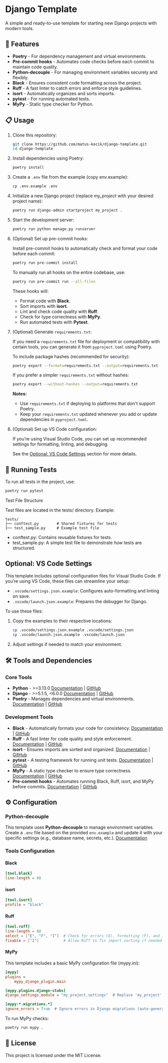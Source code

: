 # Django Template

A simple and ready-to-use template for starting new Django projects with modern tools.

## 🚀 Features

- **Poetry** - For dependency management and virtual environments.
- **Pre-commit hooks** - Automates code checks before each commit to maintain code quality.
- **Python-decouple** - For managing environment variables securely and flexibly.
- **Black** - Ensures consistent code formatting across the project.
- **Ruff** - A fast linter to catch errors and enforce style guidelines.
- **isort** - Automatically organizes and sorts imports.
- **pytest** - For running automated tests.
- **MyPy** - Static type checker for Python.

## 📋 Usage

1. Clone this repository:

    ```bash
    git clone https://github.com/matus-kocik/django-template.git
    cd django-template
    ```

2. Install dependencies using Poetry:

    ```bash
    poetry install
    ```

3. Create a `.env` file from the example (copy env.example):

    ```bash
    cp .env.example .env
    ```

4. Initialize a new Django project (replace *my_project* with your desired project name):

    ```bash
    poetry run django-admin startproject my_project .
    ```

5. Start the development server:

    ```bash
    poetry run python manage.py runserver
    ```

6. (Optional) Set up pre-commit hooks:

    Install pre-commit hooks to automatically check and format your code before each commit:

    ```bash
    poetry run pre-commit install
    ```

    To manually run all hooks on the entire codebase, use:

    ```bash
    poetry run pre-commit run --all-files
    ```

    These hooks will:
    - Format code with **Black**.
    - Sort imports with **isort**.
    - Lint and check code quality with **Ruff**.
    - Check for type correctness with **MyPy**.
    - Run automated tests with **Pytest**.

7. (Optional) Generate `requirements.txt`:

    If you need a `requirements.txt` file for deployment or compatibility with certain tools, you can generate it from `pyproject.toml` using Poetry.

    To include package hashes (recommended for security):

    ```bash
    poetry export --format=requirements.txt --output=requirements.txt
    ```

    If you prefer a simpler `requirements.txt` without hashes:

    ```bash
    poetry export --without-hashes --output=requirements.txt
    ```

    **Notes:**
    - Use `requirements.txt` if deploying to platforms that don't support Poetry.
    - Keep your `requirements.txt` updated whenever you add or update dependencies in `pyproject.toml`.

8. (Optional) Set up VS Code configuration:

    If you’re using Visual Studio Code, you can set up recommended settings for formatting, linting, and debugging.

    See the [Optional: VS Code Settings](#optional-vs-code-settings) section for more details.

## 🧪 Running Tests

To run all tests in the project, use:

```bash
poetry run pytest
```

Test File Structure

Test files are located in the tests/ directory. Example:

```plaintext
tests/
├── conftest.py        # Shared fixtures for tests
├── test_sample.py     # Example test file
```

- conftest.py: Contains reusable fixtures for tests.
- test_sample.py: A simple test file to demonstrate how tests are structured.

## Optional: VS Code Settings

This template includes optional configuration files for Visual Studio Code. If you’re using VS Code, these files can streamline your setup:

- `.vscode/settings.json.example`: Configures auto-formatting and linting on save.
- `.vscode/launch.json.example`: Prepares the debugger for Django.

To use these files:

1. Copy the examples to their respective locations:

    ```bash
    cp .vscode/settings.json.example .vscode/settings.json
    cp .vscode/launch.json.example .vscode/launch.json
    ```

2. Adjust settings if needed to match your environment.

## 🛠 Tools and Dependencies

### Core Tools

- **Python** - >=3.13.0
  [Documentation](https://docs.python.org/) | [GitHub](https://github.com/python/cpython)
- **Django** - >=5.1.5, <6.0.0
  [Documentation](https://docs.djangoproject.com/) | [GitHub](https://github.com/django/django)
- **Poetry** - Manages dependencies and virtual environments.
  [Documentation](https://python-poetry.org/docs/) | [GitHub](https://github.com/python-poetry/poetry)

### Development Tools

- **Black** - Automatically formats your code for consistency.
  [Documentation](https://black.readthedocs.io/) | [GitHub](https://github.com/psf/black)
- **Ruff** - A fast linter for code quality and style enforcement.
  [Documentation](https://beta.ruff.rs/docs/) | [GitHub](https://github.com/astral-sh/ruff)
- **isort** - Ensures imports are sorted and organized.
  [Documentation](https://pycqa.github.io/isort/) | [GitHub](https://github.com/PyCQA/isort)
- **pytest** - A testing framework for running unit tests.
  [Documentation](https://docs.pytest.org/) | [GitHub](https://github.com/pytest-dev/pytest)
- **MyPy** - A static type checker to ensure type correctness.
  [Documentation](https://mypy.readthedocs.io/) | [GitHub](https://github.com/python/mypy)
- **Pre-commit hooks** - Automates running Black, Ruff, isort, and MyPy before commits.
  [Documentation](https://pre-commit.com/) | [GitHub](https://github.com/pre-commit/pre-commit)

## ⚙️ Configuration

### Python-decouple

This template uses **Python-decouple** to manage environment variables. Create a `.env` file based on the provided `env.example` and update it with your specific settings (e.g., database name, secrets, etc.).
[Documentation](https://github.com/henriquebastos/python-decouple)

### Tools Configuration

#### **Black**

```toml
[tool.black]
line-length = 88
```

#### **isort**

```toml
[tool.isort]
profile = "black"
```

#### **Ruff**

```toml
[tool.ruff]
line-length = 88
select = ["E", "F", "I"]  # Check for errors (E), formatting (F), and imports (I).
fixable = ["I"]           # Allow Ruff to fix import sorting if needed.
```

#### **MyPy**

This template includes a basic MyPy configuration file (mypy.ini):

```ini
[mypy]
plugins =
    mypy_django_plugin.main

[mypy.plugins.django-stubs]
django_settings_module = "my_project.settings"  # Replace 'my_project' with your project name

[mypy-*.migrations.*]
ignore_errors = True  # Ignore errors in Django migrations (auto-generated code)
```

To run MyPy checks:

```bash
poetry run mypy .
```

## 📄 License

This project is licensed under the MIT License.
